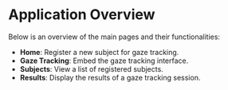 # Application Overview

Below is an overview of the main pages and their functionalities:

- **Home**: Register a new subject for gaze tracking.
- **Gaze Tracking**: Embed the gaze tracking interface.
- **Subjects**: View a list of registered subjects.
- **Results**: Display the results of a gaze tracking session.
